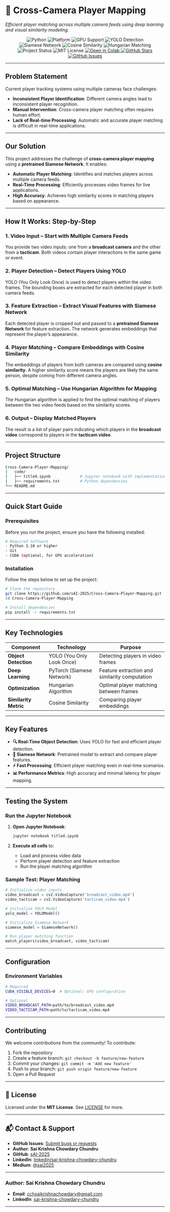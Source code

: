 
# 🎥 Cross-Camera Player Mapping

_*Efficient player matching across multiple camera feeds using deep learning and visual similarity modeling.*_

<p align="center">
  <!-- Programming Language & Environment -->
  <img src="https://img.shields.io/badge/Python-3.10-blue?logo=python" alt="Python" />
  <img src="https://img.shields.io/badge/Platform-Linux%2FWindows-lightgrey?logo=windows" alt="Platform" />
  <img src="https://img.shields.io/badge/GPU-Supported-green?logo=nvidia" alt="GPU Support" />
  
  <!-- AI/ML Technologies -->
  <img src="https://img.shields.io/badge/YOLO-Object%20Detection-orange?logo=opencv" alt="YOLO Detection" />
  <img src="https://img.shields.io/badge/Siamese%20Network-PyTorch-9cf?logo=pytorch" alt="Siamese Network" />
  <img src="https://img.shields.io/badge/Similarity-Cosine%20Score-green?logo=scikitlearn" alt="Cosine Similarity" />
  <img src="https://img.shields.io/badge/Matching-Hungarian%20Algorithm-blue?logo=matrix" alt="Hungarian Matching" />
  
  <!-- Project Info -->
  <img src="https://img.shields.io/badge/Status-Prototype-lightgrey?logo=github" alt="Project Status" />
  <img src="https://img.shields.io/badge/License-MIT-green?logo=opensourceinitiative" alt="MIT License" />

  <!-- Notebook or Live Demo -->
  <a href="https://colab.research.google.com/your_notebook_link_here" target="_blank">
    <img src="https://colab.research.google.com/assets/colab-badge.svg" alt="Open in Colab"/>
  </a>

  <!-- GitHub Socials -->
  <a href="https://github.com/sAI-2025/Cross-Camera-Player-Mapping/stargazers" target="_blank">
    <img src="https://img.shields.io/github/stars/sAI-2025/Cross-Camera-Player-Mapping?style=social" alt="GitHub Stars"/>
  </a>
  <a href="https://github.com/sAI-2025/Cross-Camera-Player-Mapping/issues" target="_blank">
    <img src="https://img.shields.io/github/issues/sAI-2025/Cross-Camera-Player-Mapping?style=social" alt="GitHub Issues"/>
  </a>
</p>

---

## Problem Statement

Current player tracking systems using multiple cameras face challenges:

* **Inconsistent Player Identification**: Different camera angles lead to inconsistent player recognition.
* **Manual Intervention**: Cross-camera player matching often requires human effort.
* **Lack of Real-time Processing**: Automatic and accurate player matching is difficult in real-time applications.

---

## Our Solution

This project addresses the challenge of **cross-camera player mapping** using a **pretrained Siamese Network**. It enables:

* **Automatic Player Matching**: Identifies and matches players across multiple camera feeds.
* **Real-Time Processing**: Efficiently processes video frames for live applications.
* **High Accuracy**: Achieves high similarity scores in matching players based on appearance.

---

## How It Works: Step-by-Step

### 1. Video Input – Start with Multiple Camera Feeds

You provide two video inputs: one from a **broadcast camera** and the other from a **tacticam**. Both videos contain player interactions in the same game or event.

### 2. Player Detection – Detect Players Using YOLO

YOLO (You Only Look Once) is used to detect players within the video frames. The bounding boxes are extracted for each detected player in both camera feeds.

### 3. Feature Extraction – Extract Visual Features with Siamese Network

Each detected player is cropped out and passed to a **pretrained Siamese Network** for feature extraction. The network generates embeddings that represent the player’s appearance.

### 4. Player Matching – Compare Embeddings with Cosine Similarity

The embeddings of players from both cameras are compared using **cosine similarity**. A higher similarity score means the players are likely the same person, despite coming from different camera angles.

### 5. Optimal Matching – Use Hungarian Algorithm for Mapping

The Hungarian algorithm is applied to find the optimal matching of players between the two video feeds based on the similarity scores.

### 6. Output – Display Matched Players

The result is a list of player pairs indicating which players in the **broadcast video** correspond to players in the **tacticam video**.

---

## Project Structure

```bash
Cross-Camera-Player-Mapping/
|   code/
|   ├── titled.ipynb             # Jupyter notebook with implementation
|   ├── requirements.txt         # Python dependencies
└── README.md                 
```

---

## Quick Start Guide

### Prerequisites

Before you run the project, ensure you have the following installed:

```bash
# Required Software
- Python 3.10 or higher
- Git
- CUDA (optional, for GPU acceleration)
```

### Installation

Follow the steps below to set up the project:

```bash
# Clone the repository
git clone https://github.com/sAI-2025/Cross-Camera-Player-Mapping.git
cd Cross-Camera-Player-Mapping

# Install dependencies
pip install -r requirements.txt
```

---

## Key Technologies

| **Component**         | **Technology**            | **Purpose**                                   |
| --------------------- | ------------------------- | --------------------------------------------- |
| **Object Detection**  | YOLO (You Only Look Once) | Detecting players in video frames             |
| **Deep Learning**     | PyTorch (Siamese Network) | Feature extraction and similarity computation |
| **Optimization**      | Hungarian Algorithm       | Optimal player matching between frames        |
| **Similarity Metric** | Cosine Similarity         | Comparing player embeddings                   |

---

## Key Features

* **🔍 Real-Time Object Detection**: Uses YOLO for fast and efficient player detection.
* **🧠 Siamese Network**: Pretrained model to extract and compare player features.
* **⚡ Fast Processing**: Efficient player matching even in real-time scenarios.
* **📊 Performance Metrics**: High accuracy and minimal latency for player mapping.

---

## Testing the System

### Run the Jupyter Notebook

1. **Open Jupyter Notebook**:

   ```bash
   jupyter notebook titled.ipynb
   ```

2. **Execute all cells** to:

   * Load and process video data
   * Perform player detection and feature extraction
   * Run the player matching algorithm

### Sample Test: Player Matching

```python
# Initialize video inputs
video_broadcast = cv2.VideoCapture('broadcast_video.mp4')
video_tacticam = cv2.VideoCapture('tacticam_video.mp4')

# Initialize YOLO Model
yolo_model = YOLOModel()

# Initialize Siamese Network
siamese_model = SiameseNetwork()

# Run player matching function
match_players(video_broadcast, video_tacticam)
```

---

## Configuration

### Environment Variables

```bash
# Required
CUDA_VISIBLE_DEVICES=0  # Optional: GPU configuration

# Optional
VIDEO_BROADCAST_PATH=path/to/broadcast_video.mp4
VIDEO_TACTICAM_PATH=path/to/tacticam_video.mp4
```

---

## Contributing

We welcome contributions from the community! To contribute:

1. Fork the repository
2. Create a feature branch: `git checkout -b feature/new-feature`
3. Commit your changes: `git commit -m 'Add new feature'`
4. Push to your branch: `git push origin feature/new-feature`
5. Open a Pull Request

---

## 📄 License

Licensed under the **MIT License**. See [LICENSE](./LICENSE) for more.

---


## 📬 Contact & Support

* **GitHub Issues**: [Submit bugs or requests](https://github.com/sAI-2025/Cross-Camera-Player-Mapping/issues)
* **Author**: **Sai Krishna Chowdary Chundru**
* **GitHub**: [sAI-2025](https://github.com/sAI-2025)
* **LinkedIn**: [linkedin/sai-krishna-chowdary-chundru](https://linkedin.com/in/sai-krishna-chowdary-chundru)
* **Medium**: [@sai2025](https://medium.com/@sai2025)
---

### Author: Sai Krishna Chowdary Chundru

* **Email**: cchsaikrishnachowdary@gmail.com
* **LinkedIn**: [sai-krishna-chowdary-chundru](https://linkedin.com/in/sai-krishna-chowdary-chundru)

---
